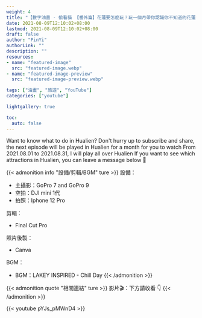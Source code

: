 ```yaml
---
weight: 4
title: "【數字油畫 - 偷看貓 【番外篇】花蓮要怎麼玩？玩一個月帶你認識你不知道的花蓮"
date: 2021-08-09T12:10:02+08:00
lastmod: 2021-08-09T12:10:02+08:00
draft: false
author: "PinYi"
authorLink: ""
description: ""
resources:
- name: "featured-image"
  src: "featured-image.webp"
- name: "featured-image-preview"
  src: "featured-image-preview.webp"

tags: ["油畫", "旅遊", "YouTube"]
categories: ["youtube"]

lightgallery: true

toc:
  auto: false
---
```


Want to know what to do in Hualien? Don't hurry up to subscribe and share, the next episode will be played in Hualien for a month for you to watch
From 2021.08.01 to 2021.08.31, I will play all over Hualien
If you want to see which attractions in Hualien, you can leave a message below 🥰

<!--more-->


{{< admonition info "設備/剪輯/BGM" ture >}}
設備：
* 主攝影：GoPro 7 and GoPro 9
* 空拍：DJI mini 1代
* 拍照：Iphone 12 Pro

剪輯：
* Final Cut Pro

照片後製：
* Canva

BGM：
* BGM：LAKEY INSPIRED - Chill Day
{{< /admonition >}}


{{< admonition quote "相關連結" ture >}}
影片🎬：下方請收看 👇
{{< /admonition >}}



{{< youtube pYJs_pMWnD4 >}}